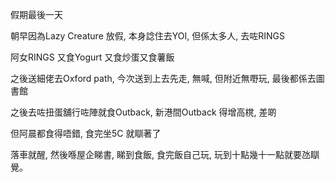 假期最後一天

朝早因為Lazy Creature 放假, 本身諗住去YOI, 但係太多人, 去咗RINGS

阿女RINGS 又食Yogurt 又食炒蛋又食薯飯

之後送細佬去Oxford path, 今次送到上去先走, 無喊, 但附近無嘢玩, 最後都係去圖書館

之後去咗扭蛋舖行咗陣就食Outback, 新港間Outback 得增高櫈, 差啲

但阿晨都食得唔錯, 食完坐5C 就瞓著了

落車就醒, 然後喺屋企睇書, 睇到食飯, 食完飯自己玩, 玩到十點幾十一點就要氹瞓覺。
